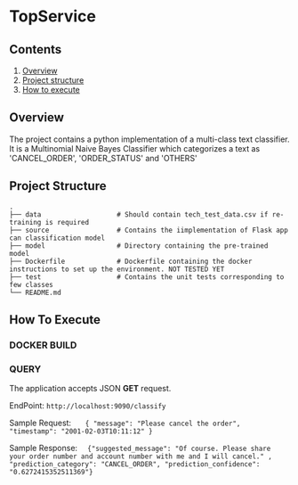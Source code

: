 # TopService

## Contents

1. [Overview](#overview)
2. [Project structure](#project_structure)
3. [How to execute](#how_to_execute)

## Overview

The project contains a python implementation of a multi-class text classifier. It is a Multinomial Naive Bayes Classifier which categorizes a text as
'CANCEL_ORDER', 'ORDER_STATUS' and 'OTHERS'

## Project Structure

    .
    ├── data                   # Should contain tech_test_data.csv if re-training is required
    ├── source                 # Contains the iimplementation of Flask app can classification model
    ├── model                  # Directory containing the pre-trained model
    ├── Dockerfile             # Dockerfile containing the docker instructions to set up the environment. NOT TESTED YET
    ├── test                   # Contains the unit tests corresponding to few classes
    └── README.md
    
## How To Execute

### DOCKER BUILD


### QUERY

The application accepts JSON **GET** request.

EndPoint: `http://localhost:9090/classify` 

Sample Request: `   { "message": "Please cancel the order",
                    "timestamp": "2001-02-03T10:11:12" }`
                  
Sample Response: `   {"suggested_message": "Of course. Please share your order number and account number with me and I will cancel."
                   , "prediction_category": "CANCEL_ORDER", "prediction_confidence": "0.6272415352511369"}
                 `

